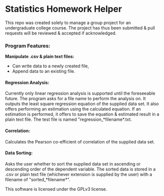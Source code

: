 # Statistics Homework Helper
This repo was created solely to manage a group project for an undergraduate college course. The project has thus been submitted & pull requests will be reviewed & accepted if acknowledged.

<p>
  <h3>Program Features:</h3>
    <b>Manipulate .csv & plain text files: </b>
    <ul>
        <li> Can write data to a newly created file, </li>
        <li> Append data to an existing file. </li>
    </ul>
    <h4>Regression Analysis: </h4>
    Currently only linear regression analysis is supported until the foreseeable future. The program asks for a file name to perform the analysis on. It outputs the least square regression equation of the supplied data set. It also offers performing an estimation using the calculated equation. If an estimation is performed, it offers to save the equation & estimated result in a plain text file. The test file is named "regression_*filename*.txt.
    <h4>Correlation: </h4>
    Calculates the Pearson co-efficient of correlation of the supplied data set.
    <h4>Data Sorting: </h4>
    Asks the user whether to sort the supplied data set in ascending or descending order of the dependent variable. The sorted data is stored in a .csv or plain text file (whichever extension is supplied by the user) with a filename of "sorted_*filename*".
</p>


This software is licensed under the GPLv3 license.
